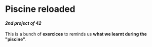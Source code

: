 # Piscine reloaded
#### *2nd project of 42*

This is a bunch of **exercices** to reminds us **what we learnt during the "piscine"**.
